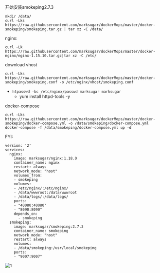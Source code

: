 开始安装smokeping2.7.3
```
mkdir /data/
curl -Lks https://raw.githubusercontent.com/marksugar/dockerMops/master/docker-smokeping/smokeping.tar.gz | tar xz -C /data/
```

nginx:

```
curl -Lk https://raw.githubusercontent.com/marksugar/dockerMops/master/docker-nginx/nginx-1.15.10.tar.gz|tar xz -C /etc/
```

download vhost

```
curl -Lks https://raw.githubusercontent.com/marksugar/dockerMops/master/docker-smokeping/smokeping.conf -o /etc/nginx/vhost/smokeping.conf 
```

* `htpasswd -bc /etc/nginx/passwd marksugar marksugar`
  *  yum install httpd-tools -y

docker-compose

```
curl -Lks https://raw.githubusercontent.com/marksugar/dockerMops/master/docker-smokeping/docker-compose.yml -o /data/smokeping/docker-compose.yml
docker-compose -f /data/smokeping/docker-compose.yml up -d
```

FYI:

```
version: '2'
services:
  nginx:
    image: marksugar/nginx:1.18.0
    container_name: nginx
    restart: always
    network_mode: "host"
    volumes_from:
    - smokeping
    volumes:
    - /etc/nginx/:/etc/nginx/
    - /data/wwwroot:/data/wwwroot
    - /data/logs/:/data/logs/
    ports:
    - "40080:40080"
    - "8090:8090"
    depends_on:
      - smokeping
  smokeping:
    image: marksugar/smokeping:2.7.3
    container_name: smokeping
    network_mode: "host"
    restart: always
    volumes:
    - /data/smokeping:/usr/local/smokeping
    ports:
    - "9007:9007"
```

![1](https://github.com/marksugar/dockerMops/raw/master/docker-smokeping/img/daseboard.PNG)

